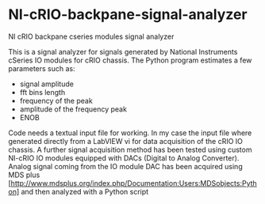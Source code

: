 # NI-cRIO-backpane-signal-analyzer
NI cRIO backpane cseries modules signal analyzer

This is a signal analyzer for signals generated by National Instruments cSeries IO modules for cRIO chassis.  The Python program estimates a few parameters such as: 

- signal amplitude  
- fft bins length 
- frequency of the peak 
- amplitude of the frequency peak 
- ENOB  

Code needs a textual input file for working. In my case the input file where generated directly from a LabVIEW vi for data acquisition of the cRIO IO chassis. 
A further signal acquisition method has been tested using custom NI-cRIO IO modules equipped with DACs (Digital to Analog Converter).
Analog signal coming from the IO module DAC has been acquired using MDS plus [http://www.mdsplus.org/index.php/Documentation:Users:MDSobjects:Python] and then analyzed with a Python script
